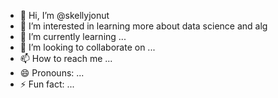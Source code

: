 - 👋 Hi, I’m @skellyjonut
- 👀 I’m interested in learning more about data science and alg
- 🌱 I’m currently learning ...
- 💞️ I’m looking to collaborate on ...
- 📫 How to reach me ...
- 😄 Pronouns: ...
- ⚡ Fun fact: ...

<!---
skellyjonut/skellyjonut is a ✨ special ✨ repository because its `README.md` (this file) appears on your GitHub profile.
You can click the Preview link to take a look at your changes.
--->
